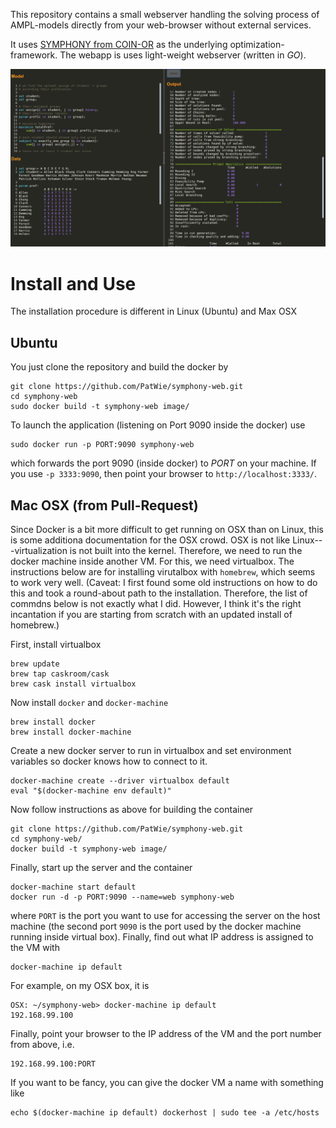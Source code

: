 This repository contains a small webserver handling the solving process of AMPL-models directly from your web-browser without external services.

It uses [SYMPHONY from COIN-OR](https://github.com/coin-or/SYMPHONY) as the underlying optimization-framework. The webapp is uses light-weight webserver (written in *GO*).


[![screenshot](https://github.com/PatWie/symphony-web/raw/master/screenshot.png)](#Screenshot)


# Install and Use
The installation procedure is different in Linux (Ubuntu) and Max OSX

## Ubuntu

You just clone the repository and build the docker by

```
git clone https://github.com/PatWie/symphony-web.git
cd symphony-web
sudo docker build -t symphony-web image/
```

To launch the application (listening on Port 9090 inside the docker) use

```
sudo docker run -p PORT:9090 symphony-web
```

which forwards the port 9090 (inside docker) to *PORT* on your machine.
If you use `-p 3333:9090`, then point your browser to `http://localhost:3333/`.

## Mac OSX (from Pull-Request)

Since Docker is a bit more difficult to get running on OSX than on Linux, this is some additiona documentation for the OSX crowd. OSX is not like Linux---virtualization is not built into the kernel. Therefore, we need to run the docker machine inside another VM. For this, we need virtualbox. The instructions below are for installing virutalbox with `homebrew`, which seems to work very well. (Caveat: I first found some old instructions on how to do this and took a round-about path to the installation. Therefore, the list of commdns below is not exactly what I did. However, I think it's the right incantation if you are starting from scratch with an updated install of homebrew.)

First, install virtualbox

```
brew update
brew tap caskroom/cask
brew cask install virtualbox
```

Now install `docker` and `docker-machine`

```
brew install docker
brew install docker-machine
```

Create a new docker server to run in virtualbox and set environment variables so docker knows how to connect to it.

```
docker-machine create --driver virtualbox default
eval "$(docker-machine env default)"
```

Now follow instructions as above for building the container

```
git clone https://github.com/PatWie/symphony-web.git
cd symphony-web/
docker build -t symphony-web image/
```

Finally, start up the server and the container

```
docker-machine start default
docker run -d -p PORT:9090 --name=web symphony-web
```

where `PORT` is the port you want to use for accessing the server on the host machine (the second port `9090` is the port used by the docker machine running inside virtual box). Finally, find out what IP address is assigned to the VM with

```
docker-machine ip default
```

For example, on my OSX box, it is

```
OSX: ~/symphony-web> docker-machine ip default
192.168.99.100
```

Finally, point your browser to the IP address of the VM and the port number from above, i.e.

```
192.168.99.100:PORT
```

If you want to be fancy, you can give the docker VM a name with something like

```
echo $(docker-machine ip default) dockerhost | sudo tee -a /etc/hosts
```

